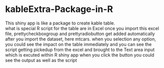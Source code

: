 # kableExtra-Package-in-R
This shiny app is like a package to create kable table.  
what is special
  R script for the table are in Excel
  once you import this excel file, prettycheckboxgroup and prettyradiobutton get added automatically
  after you import the dataset, here mtcars. when you selection any option, you could see the impact on the table immediately and 
  you can see the script getting pickedup from the excel and brought to the Text area input which is excuted within R shiny app
  when you click the button you could see the output as well as the script
